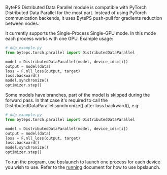 BytePS Distributed Data Parallel module is compatible with PyTorch Distributed
Data Parallel for the most part. Instead of using PyTorch communication
backends, it uses BytePS push-pull for gradients reduction between nodes.

It currently supports the Single-Process Single-GPU mode. In this mode each
process works with one GPU. Example usage:


```python
# ddp_example.py
from byteps.torch.parallel import DistributedDataParallel

model = DistributedDataParallel(model, device_ids=[i])
output = model(data)
loss = F.nll_loss(output, target)
loss.backward()
model.synchronize()
optimizer.step()
```

Some models have branches, part of the model is skipped during the forward
pass. In that case it's required to call the
DistributedDataParallel.synchronize() after loss.backward(), e.g:

```python
# ddp_example.py
from byteps.torch.parallel import DistributedDataParallel

model = DistributedDataParallel(model, device_ids=[i])
output = model(data)
loss = F.nll_loss(output, target)
loss.backward()
model.synchronize()
optimizer.step()
```

To run the program, use bpslaunch to launch one process for each device you
wish to use. Refer to the [running](./running.md) document for how to use bpslaunch.
